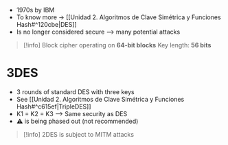 - 1970s by IBM
- To know more -> [[Unidad 2. Algoritmos de Clave Simétrica y Funciones Hash#^120cbe|DES]]
- Is no longer considered secure --> many potential attacks

> [!info]
> Block cipher operating on **64-bit blocks**
> Key length: **56 bits**


# 3DES

- 3 rounds of standard DES with three keys
- See [[Unidad 2. Algoritmos de Clave Simétrica y Funciones Hash#^c615ef|TripleDES]]
- K1 = K2 = K3 --> Same security as DES
- ⚠ is being phased out (not recommended)

> [!info]
> 2DES is subject to MITM attacks